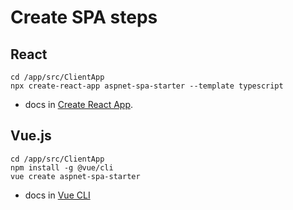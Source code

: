 # Create SPA steps

## React

```
cd /app/src/ClientApp
npx create-react-app aspnet-spa-starter --template typescript
```

- docs in [Create React App](https://github.com/facebook/create-react-app).

## Vue.js

```
cd /app/src/ClientApp
npm install -g @vue/cli
vue create aspnet-spa-starter
```

- docs in [Vue CLI](https://cli.vuejs.org/guide/creating-a-project.html#vue-create)
